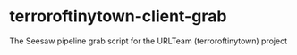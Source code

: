 terroroftinytown-client-grab
============================

The Seesaw pipeline grab script for the URLTeam (terroroftinytown) project

